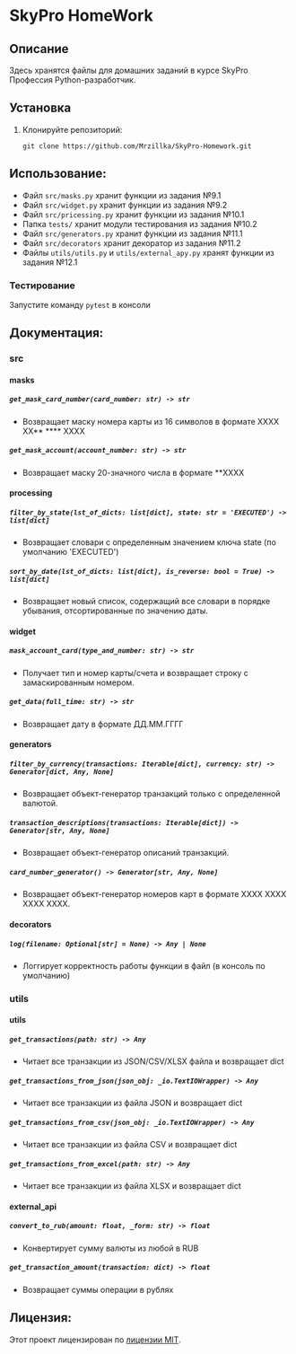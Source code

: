# SkyPro HomeWork

## Описание

Здесь хранятся файлы для домашних заданий в курсе SkyPro Профессия Python-разработчик.

## Установка

1. Клонируйте репозиторий:
    ```
    git clone https://github.com/Mrzillka/SkyPro-Homework.git
    ```

## Использование:

- Файл `src/masks.py` хранит функции из задания №9.1
- Файл `src/widget.py` хранит функции из задания №9.2
- Файл `src/pricessing.py` хранит функции из задания №10.1
- Папка `tests/` хранит модули тестирования из задания №10.2
- Файл `src/generators.py` хранит функции из задания №11.1
- Файл `src/decorators` хранит декоратор из задания №11.2
- Файлы `utils/utils.py` и `utils/external_apy.py` хранят функции из задания №12.1

### Тестирование
Запустите команду `pytest` в консоли

## Документация:

### src

#### masks

##### `get_mask_card_number(card_number: str) -> str`

- Возвращает маску номера карты из 16 символов в формате XXXX XX** **** XXXX

##### `get_mask_account(account_number: str) -> str`

- Возвращает маску 20-значного числа в формате **XXXX

#### processing

##### `filter_by_state(lst_of_dicts: list[dict], state: str = 'EXECUTED') -> list[dict]`

- Возвращает словари с определенным значением ключа state (по умолчанию 'EXECUTED')

##### `sort_by_date(lst_of_dicts: list[dict], is_reverse: bool = True) -> list[dict]`

- Возвращает новый список, содержащий все словари в порядке убывания, отсортированные по значению даты.

#### widget

##### `mask_account_card(type_and_number: str) -> str`

- Получает тип и номер карты/счета и возвращает строку с замаскированным номером.

##### `get_data(full_time: str) -> str`

- Возвращает дату в формате ДД.ММ.ГГГГ

#### generators

##### `filter_by_currency(transactions: Iterable[dict], currency: str) -> Generator[dict, Any, None]`

- Возвращает объект-генератор транзакций только с определенной валютой.

##### `transaction_descriptions(transactions: Iterable[dict]) -> Generator[str, Any, None]`

- Возвращает объект-генератор описаний транзакций.

##### `card_number_generator() -> Generator[str, Any, None]`

- Возвращает объект-генератор номеров карт в формате XXXX XXXX XXXX XXXX.

#### decorators

##### `log(filename: Optional[str] = None) -> Any | None`

- Логгирует корректность работы функции в файл (в консоль по умолчанию)

### utils

#### utils

##### `get_transactions(path: str) -> Any`

- Читает все транзакции из JSON/CSV/XLSX файла и возвращает dict

##### `get_transactions_from_json(json_obj: _io.TextIOWrapper) -> Any`

- Читает все транзакции из файла JSON и возвращает dict

##### `get_transactions_from_csv(json_obj: _io.TextIOWrapper) -> Any`

- Читает все транзакции из файла CSV и возвращает dict

##### `get_transactions_from_excel(path: str) -> Any`

- Читает все транзакции из файла XLSX и возвращает dict

#### external_api

##### `convert_to_rub(amount: float, _form: str) -> float`

- Конвертирует сумму валюты из любой в RUB

##### `get_transaction_amount(transaction: dict) -> float`

- Возвращает суммы операции в рублях

## Лицензия:

Этот проект лицензирован по [лицензии MIT](https://ru.wikipedia.org/wiki/Лицензия_MIT).
